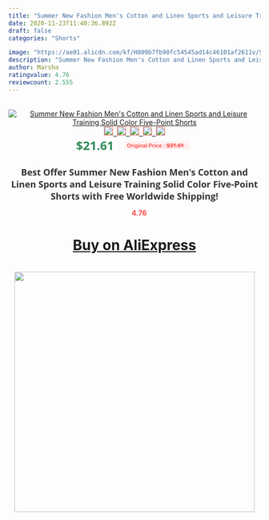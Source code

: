 ```yaml
---
title: "Summer New Fashion Men's Cotton and Linen Sports and Leisure Training Solid Color Five-Point Shorts"
date: 2020-11-23T11:40:36.892Z
draft: false
categories: "Shorts"

image: "https://ae01.alicdn.com/kf/H809b7fb90fc54545ad14c46101af2611v/Summer-New-Fashion-Men-s-Cotton-and-Linen-Sports-and-Leisure-Training-Solid-Color-Five-Point.jpg"
description: "Summer New Fashion Men's Cotton and Linen Sports and Leisure Training Solid Color Five-Point Shorts"
author: Marsha
ratingvalue: 4.76
reviewcount: 2.555
---
```

<br>
<div style="text-align: center;">
<a href="https://s.click.aliexpress.com/e/_9I7FWz" target="_blank" rel="nofollow noopener noreferrer"><img alt="Summer New Fashion Men's Cotton and Linen Sports and Leisure Training Solid Color Five-Point Shorts" class="magnifier-image" src="https://ae01.alicdn.com/kf/H809b7fb90fc54545ad14c46101af2611v/Summer-New-Fashion-Men-s-Cotton-and-Linen-Sports-and-Leisure-Training-Solid-Color-Five-Point.jpg_640x640.jpg">
<br>
<img style="border:1px solid salmon" src="https://ae01.alicdn.com/kf/H809b7fb90fc54545ad14c46101af2611v/Summer-New-Fashion-Men-s-Cotton-and-Linen-Sports-and-Leisure-Training-Solid-Color-Five-Point.jpg_120x120.jpg">&nbsp;&nbsp;<img style="border:1px solid salmon" src="https://ae01.alicdn.com/kf/Hd7c77181b05d43578c7df9b52abd64c5d/Summer-New-Fashion-Men-s-Cotton-and-Linen-Sports-and-Leisure-Training-Solid-Color-Five-Point.jpg_120x120.jpg">&nbsp;&nbsp;<img style="border:1px solid salmon" src="https://ae01.alicdn.com/kf/H5c5ccb2b4c9541128185acc9a44bb2c6K/Summer-New-Fashion-Men-s-Cotton-and-Linen-Sports-and-Leisure-Training-Solid-Color-Five-Point.jpg_120x120.jpg">&nbsp;&nbsp;<img style="border:1px solid salmon" src="https://ae01.alicdn.com/kf/H409f325e66a847659da9012208372f1ca/Summer-New-Fashion-Men-s-Cotton-and-Linen-Sports-and-Leisure-Training-Solid-Color-Five-Point.jpg_120x120.jpg">&nbsp;&nbsp;<img style="border:1px solid salmon" src="https://ae01.alicdn.com/kf/H27877242df6f4b5389c8d9b763d798ccH/Summer-New-Fashion-Men-s-Cotton-and-Linen-Sports-and-Leisure-Training-Solid-Color-Five-Point.jpg_120x120.jpg"></a></div><br0>
<div style="text-align: center;"><span style="background-color: white; border: 0px; box-sizing: border-box; color: seagreen; display: inline-block; font-family: &quot;open sans&quot; , &quot;arial&quot; , &quot;helvetica&quot; , sans-serif , &quot;heiti&quot;; font-size: 24px; font-stretch: inherit; font-weight: 700; line-height: inherit; margin: 0px 10px 0px 0px; padding: 0px; vertical-align: middle;">$21.61 </span>
<span style="background: rgb(255 , 241 , 241); border-radius: 3px; border: 0px; box-sizing: border-box; color: #ff4747; display: inline-block; font-family: inherit; font-size: 12px; font-stretch: inherit; font-style: inherit; font-variant: inherit; font-weight: 600; line-height: inherit; margin: 0px; padding: 2px 5px; transform: scale(0.9); vertical-align: middle;">Original Price : <b style="text-decoration: line-through;">$21.61 </b> &nbsp;&nbsp;</span></div>
<h1 style="color: #333333; display: inline-block; font-family: &quot;open sans&quot; , &quot;arial&quot; , &quot;helvetica&quot; , sans-serif , &quot;heiti&quot;; font-size: 18px; font-stretch: inherit; font-weight: 700; text-align: center;">Best Offer Summer New Fashion Men's Cotton and Linen Sports and Leisure Training Solid Color Five-Point Shorts with Free Worldwide Shipping!</h1>
<div style="color: #ff4747; text-align: center;">
<img src="https://4.bp.blogspot.com/-M0ZcTcb-5uY/XleCXlxnR4I/AAAAAAAAAEc/OrjgMkXV1oMQFaCRZj5HQwOCBcu3w1FegCPcBGAYYCw/s1600/star.png" style="height: 15px;">&nbsp;<b>4.76</b></div>
<div class="button_cont" align="center"><a class="buynow_a" href="https://s.click.aliexpress.com/e/_9I7FWz" target="_blank" rel="nofollow noopener noreferrer"><H1>Buy on AliExpress</H1></a></div><br>
<div class="separator" style="clear: both; text-align: center;">
<img src="https://lh3.googleusercontent.com/-pTy5HemUv9M/XlePHvY0dAI/AAAAAAAAAE4/0nX5iRUoIWY8eMW9Dpxeirr157OZliDIgCLcBGAsYHQ/s1600/badge.gif" width="480">
</div>
